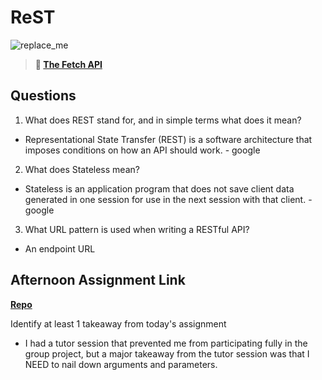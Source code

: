# ReST

![replace_me](https://codeworks.blob.core.windows.net/public/assets/img/illustrations/placeholder.svg)

> **📖 [The Fetch API](https://codeworksacademy.com/fs-student-guide/resources/wk4/04-Fetch)**

## Questions

1. What does REST stand for, and in simple terms what does it mean?

- Representational State Transfer (REST) is a software architecture that imposes conditions on how an API should work. - google

2. What does Stateless mean?

- Stateless is an application program that does not save client data generated in one session for use in the next session with that client. - google

3. What URL pattern is used when writing a RESTful API?

- An endpoint URL

## Afternoon Assignment Link

**[Repo](https://github.com/josuehdz0/gifted)**

Identify at least 1 takeaway from today's assignment

- I had a tutor session that prevented me from participating fully in the group project, but a major takeaway from the tutor session was that I NEED to nail down arguments and parameters.
